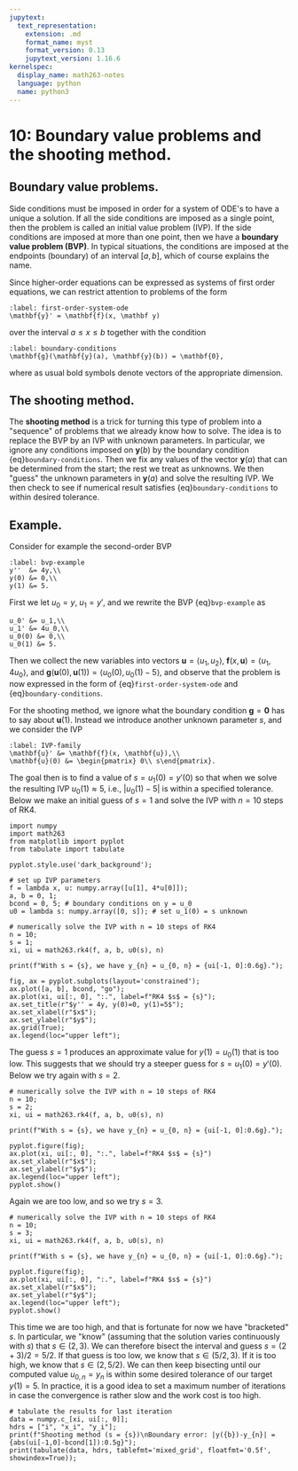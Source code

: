 ```yaml
---
jupytext:
  text_representation:
    extension: .md
    format_name: myst
    format_version: 0.13
    jupytext_version: 1.16.6
kernelspec:
  display_name: math263-notes
  language: python
  name: python3
---
```


# 10: Boundary value problems and the shooting method.

## Boundary value problems.

Side conditions must be imposed in order for a system of ODE's to have a unique a solution.  If all the side conditions are imposed as a single point, then the problem is called an initial value problem (IVP).  If the side conditions are imposed at more than one point, then we have a **boundary value problem (BVP)**.  In typical situations, the conditions are imposed at the endpoints (boundary) of an interval $[a,b]$, which of course explains the name.  

Since higher-order equations can be expressed as systems of first order equations, we can restrict attention to problems of the form
```{math}
:label: first-order-system-ode
\mathbf{y}' = \mathbf{f}(x, \mathbf y)
```
over the interval $a\le x\le b$ together with the condition
```{math}
:label: boundary-conditions
\mathbf{g}(\mathbf{y}(a), \mathbf{y}(b)) = \mathbf{0},
```
where as usual bold symbols denote vectors of the appropriate dimension.

## The shooting method.

The **shooting method** is a trick for turning this type of problem into a "sequence" of problems that we already know how to solve.  The idea is to replace the BVP by an IVP with unknown parameters.  In particular, we ignore any conditions imposed on $\mathbf{y}(b)$ by the boundary condition {eq}`boundary-conditions`.  Then we fix any values of the vector $\mathbf{y}(a)$ that can be determined from the start; the rest we treat as unknowns.  We then "guess" the unknown parameters in $\mathbf{y}(a)$ and solve the resulting IVP.  We then check to see if numerical result satisfies {eq}`boundary-conditions` to within desired tolerance.

## Example.

Consider for example the second-order BVP
```{math}
:label: bvp-example
y''  &= 4y,\\
y(0) &= 0,\\
y(1) &= 5.
```
First we let $u_0 = y$, $u_1 = y'$, and we rewrite the BVP {eq}`bvp-example` as
```{math}
u_0' &= u_1,\\
u_1' &= 4u_0,\\
u_0(0) &= 0,\\
u_0(1) &= 5.
```
Then we collect the new variables into vectors $\mathbf u = \langle u_1, u_2\rangle$, $\mathbf{f}(x, \mathbf u) = \langle u_1, 4u_0\rangle$, and $\mathbf{g}(\mathbf{u}(0), \mathbf{u}(1)) = \langle u_0(0), u_0(1)-5\rangle$, and observe that the problem is now expressed in the form of {eq}`first-order-system-ode` and {eq}`boundary-conditions`.

For the shooting method, we ignore what the boundary condition $\mathbf{g} = \mathbf 0$ has to say about $\mathbf u(1)$.  Instead we introduce another unknown parameter $s$, and we consider the IVP
```{math}
:label: IVP-family
\mathbf{u}' &= \mathbf{f}(x, \mathbf{u}),\\
\mathbf{u}(0) &= \begin{pmatrix} 0\\ s\end{pmatrix}.
```
The goal then is to find a value of $s = u_1(0) = y'(0)$ so that when we solve the resulting IVP $u_0(1)\approx 5$, i.e., $|u_0(1) - 5|$ is within a specified tolerance.  Below we make an initial guess of $s = 1$ and solve the IVP with $n = 10$ steps of RK4.

```{code-cell}
import numpy
import math263
from matplotlib import pyplot
from tabulate import tabulate

pyplot.style.use('dark_background');

# set up IVP parameters
f = lambda x, u: numpy.array([u[1], 4*u[0]]);
a, b = 0, 1;
bcond = 0, 5; # boundary conditions on y = u_0
u0 = lambda s: numpy.array([0, s]); # set u_1(0) = s unknown

# numerically solve the IVP with n = 10 steps of RK4
n = 10;
s = 1;
xi, ui = math263.rk4(f, a, b, u0(s), n)

print(f"With s = {s}, we have y_{n} = u_{0, n} = {ui[-1, 0]:0.6g}.");

fig, ax = pyplot.subplots(layout='constrained');
ax.plot([a, b], bcond, "go");
ax.plot(xi, ui[:, 0], ":.", label=f"RK4 $s$ = {s}");
ax.set_title(r"$y'' = 4y, y(0)=0, y(1)=5$");
ax.set_xlabel(r"$x$");
ax.set_ylabel(r"$y$");
ax.grid(True);
ax.legend(loc="upper left");
```

The guess $s=1$ produces an approximate value for $y(1) = u_0(1)$ that is too low.  This suggests that we should try a steeper guess for $s = u_1(0) = y'(0)$.  Below we try again with $s=2$.

```{code-cell}
# numerically solve the IVP with n = 10 steps of RK4
n = 10;
s = 2;
xi, ui = math263.rk4(f, a, b, u0(s), n)

print(f"With s = {s}, we have y_{n} = u_{0, n} = {ui[-1, 0]:0.6g}.");

pyplot.figure(fig);
ax.plot(xi, ui[:, 0], ":.", label=f"RK4 $s$ = {s}")
ax.set_xlabel(r"$x$");
ax.set_ylabel(r"$y$");
ax.legend(loc="upper left");
pyplot.show()
```

Again we are too low, and so we try $s=3$.

```{code-cell}
# numerically solve the IVP with n = 10 steps of RK4
n = 10;
s = 3;
xi, ui = math263.rk4(f, a, b, u0(s), n)

print(f"With s = {s}, we have y_{n} = u_{0, n} = {ui[-1, 0]:0.6g}.");

pyplot.figure(fig);
ax.plot(xi, ui[:, 0], ":.", label=f"RK4 $s$ = {s}")
ax.set_xlabel(r"$x$");
ax.set_ylabel(r"$y$");
ax.legend(loc="upper left");
pyplot.show()
```

This time we are too high, and that is fortunate for now we have "bracketed" $s$.  In particular, we "know" (assuming that the solution varies continuously with $s$) that $s\in (2,3)$.  We can therefore bisect the interval and guess $s=(2+3)/2=5/2$.  If that guess is too low, we know that $s\in(5/2, 3)$.  If it is too high, we know that $s\in (2, 5/2)$.  We can then keep bisecting until our computed value $u_{0,n} = y_n$ is within some desired tolerance of our target $y(1)=5$.  In practice, it is a good idea to set a maximum number of iterations in case the convergence is rather slow and the work cost is too high.

```{code-cell}
# tabulate the results for last iteration
data = numpy.c_[xi, ui[:, 0]];
hdrs = ["i", "x_i", "y_i"];
print(f"Shooting method (s = {s})\nBoundary error: |y({b})-y_{n}| = {abs(ui[-1,0]-bcond[1]):0.5g}");
print(tabulate(data, hdrs, tablefmt='mixed_grid', floatfmt='0.5f', showindex=True));
```

```{code-cell}

```
